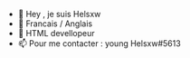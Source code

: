 - 👋 Hey , je suis Helsxw
- 👀 Francais / Anglais
- 🌱 HTML devellopeur
- 📫 Pour me contacter : young Helsxw#5613



